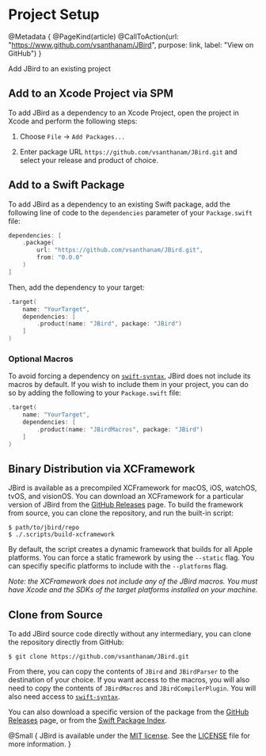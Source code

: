 # Project Setup

@Metadata {
    @PageKind(article)
    @CallToAction(url: "https://www.github.com/vsanthanam/JBird", purpose: link, label: "View on GitHub")
}

Add JBird to an existing project

## Add to an Xcode Project via SPM

To add JBird as a dependency to an Xcode Project, open the project in Xcode and perform the following steps:

1. Choose `File` → `Add Packages...`

2. Enter package URL `https://github.com/vsanthanam/JBird.git` and select your release and product of choice.

## Add to a Swift Package

To add JBird as a dependency to an existing Swift package, add the following line of code to the `dependencies` parameter of your `Package.swift` file:

```swift
dependencies: [
    .package(
        url: "https://github.com/vsanthanam/JBird.git",
        from: "0.0.0"
    )
]
```

Then, add the dependency to your target:

```swift
.target(
    name: "YourTarget",
    dependencies: [
        .product(name: "JBird", package: "JBird")
    ]
)
```

### Optional Macros

To avoid forcing a dependency on [`swift-syntax`](https://github.com/swiftlang/swift-syntax), JBird does not include its macros by default. If you wish to include them in your project, you can do so by adding the following to your `Package.swift` file:

```swift
.target(
    name: "YourTarget",
    dependencies: [
        .product(name: "JBirdMacros", package: "JBird")
    ]
)
```

## Binary Distribution via XCFramework

JBird is available as a precompiled XCFramework for macOS, iOS, watchOS, tvOS, and visionOS. You can download an XCFramework for a particular version of JBird from the [GitHub Releases](https://github.com/vsanthanam/JBird/release) page. To build the framework from source, you can clone the repository, and run the built-in script:

```shell
$ path/to/jbird/repo
$ ./.scripts/build-xcframework
```

By default, the script creates a dynamic framework that builds for all Apple platforms. You can force a static framework by using the `--static` flag. You can specifiy specific platforms to include with the `--platforms` flag.

*Note: the XCFramework does not include any of the JBird macros. You must have Xcode and the SDKs of the target platforms installed on your machine.*

## Clone from Source

To add JBird source code directly without any intermediary, you can clone the repository directly from GitHub:

```shell
$ git clone https://github.com/vsanthanam/JBird.git
```

From there, you can copy the contents of `JBird` and `JBirdParser` to the destination of your choice. If you want access to the macros, you will also need to copy the contents of `JBirdMacros` and `JBirdCompilerPlugin`. You will also need access to [`swift-syntax`](https://github.com/swiftlang/swift-syntax).

You can also download a specific version of the package from the [GitHub Releases](https://github.com/vsanthanam/JBird/releases) page, or from the [Swift Package Index](https://swiftpackageindex.com/vsanthanam/JBird).

@Small {
    JBird is available under the [MIT license](https://en.wikipedia.org/wiki/MIT_License). See the [LICENSE](https://github.com/vsanthanam/JBird/blob/main/LICENSE) file for more information.
}
